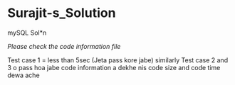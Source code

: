 # Surajit-s_Solution
mySQL Sol*n

*Please check the code information file*

Test case 1 = less than 5sec (Jeta pass kore jabe)
similarly Test case 2 and 3 o pass hoa jabe
code information a dekhe nis code size and code time dewa ache
